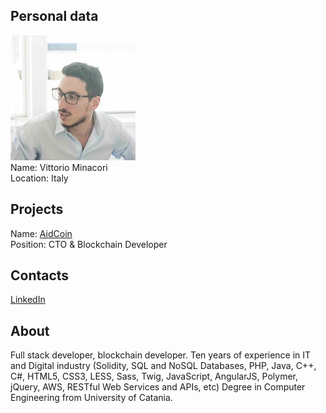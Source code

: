 ## Personal data
![vittorio minacori photo](photo/vittorio_minacori.jpg)  
Name:   Vittorio Minacori  
Location: Italy  
## Projects 
Name: [AidCoin](../projects/aidcoin.md)  
Position: CTO & Blockchain Developer    
## Contacts
[LinkedIn](https://www.linkedin.com/in/vittoriominacori/)      
## About
Full stack developer, blockchain developer.
Ten years of experience in IT and Digital industry (Solidity,
SQL and NoSQL Databases, PHP, Java, C++, C#, HTML5,
CSS3, LESS, Sass, Twig, JavaScript, AngularJS, Polymer,
jQuery, AWS, RESTful Web Services and APIs, etc)
Degree in Computer Engineering from University of Catania.
